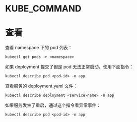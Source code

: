 # KUBE_COMMAND

# 查看

查看 namespace 下的 pod 列表：
```
kubectl get pods -n <namespace>
```

如果  deployment 提交了但是 pod 无法正常启动，使用下面指令：
```
kubectl describe pod <pod-id> -n app
```

查看服务的 deployment.yaml 文件：
```
kubectl describe deployment <service-name> -n app
```

如果服务发生了重启，通过这个指令看异常事件：
```
kubectl describe pod <pod-id> -n app
```